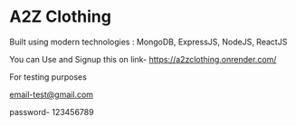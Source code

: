 # A2Z Clothing

Built using modern technologies : MongoDB, ExpressJS, NodeJS, ReactJS

You can Use and Signup this on link- https://a2zclothing.onrender.com/

For testing purposes 

email-test@gmail.com

password- 123456789
